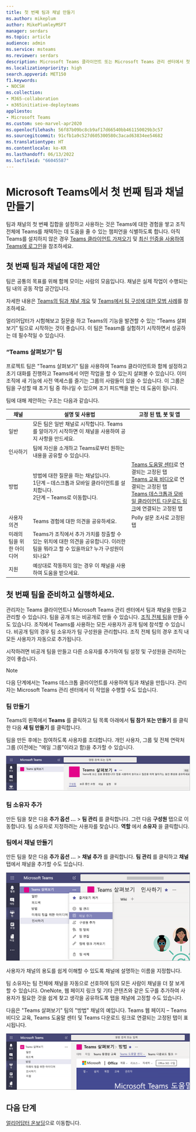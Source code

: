 ```yaml
---
title: 첫 번째 팀과 채널 만들기
ms.author: mikeplum
author: MikePlumleyMSFT
manager: serdars
ms.topic: article
audience: admin
ms.service: msteams
ms.reviewer: serdars
description: Microsoft Teams 클라이언트 또는 Microsoft Teams 관리 센터에서 첫 번째 팀과 채널 세트를 작성하는 방법에 대해 알아봅니다.
ms.localizationpriority: high
search.appverid: MET150
f1.keywords:
- NOCSH
ms.collection:
- M365-collaboration
- m365initiative-deployteams
appliesto:
- Microsoft Teams
ms.custom: seo-marvel-apr2020
ms.openlocfilehash: 56f87b09bc8cb9af17d66540bb461150029b3c57
ms.sourcegitcommit: 91cfb1a9c527d605300580c3acad63834ee54682
ms.translationtype: HT
ms.contentlocale: ko-KR
ms.lasthandoff: 06/13/2022
ms.locfileid: "66045587"
---
```

# <a name="create-your-first-teams-and-channels-in-microsoft-teams"></a>Microsoft Teams에서 첫 번째 팀과 채널 만들기

팀과 채널의 첫 번째 집합을 설정하고 사용하는 것은 Teams에 대한 경험을 쌓고 조직 전체에 Teams를 채택하는 데 도움을 줄 수 있는 챔피언을 식별하도록 합니다.
아직 Teams를 설치하지 않은 경우 [Teams 클라이언트 가져오기](get-clients.md) 및 [최신 인증을 사용하여 Teams에 로그인](sign-in-teams.md)을 참조하세요.

## <a name="suggestions-for-your-first-teams-and-channels"></a>첫 번째 팀과 채널에 대한 제안

 팀은 공통의 목표를 위해 함께 모이는 사람의 모음입니다. 채널은 실제 작업이 수행되는 팀 내의 공동 작업 공간입니다.

자세한 내용은 [Teams의 팀과 채널 개요](teams-channels-overview.md) 및 [Teams에서 팀 구성에 대한 모범 사례](best-practices-organizing.md)를 참조하세요.

 얼리어답터가 시험해보고 질문을 하고 Teams의 기능을 발견할 수 있는 “Teams 살펴보기” 팀으로 시작하는 것이 좋습니다. 이 팀은 Teasm를 실험하기 시작하면서 성공하는 데 필수적일 수 있습니다.

### <a name="get-to-know-teams-team"></a>“Teams 살펴보기” 팀

프로젝트 팀은 "Teams 살펴보기" 팀을 사용하여 Teams 클라이언트와 함께 설정하고 초기 대화를 진행하고 Teams에서 어떤 작업을 할 수 있는지 살펴볼 수 있습니다. 이미 조직에 새 기능에 사전 액세스를 즐기는 그룹의 사람들이 있을 수 있습니다. 이 그룹은 팀을 구성할 때 초기 팀 중 하나일 수 있으며 조기 피드백을 받는 데 도움이 됩니다.

팀에 대해 제안하는 구조는 다음과 같습니다.

| 채널 | 설명 및 사용법 | 고정 된 탭, 봇 및 앱 |
| ------------ | -------------------- | -------------------- |
| 일반 | 모든 팀은 일반 채널로 시작합니다. Teams를 알아가기 시작하면 이 채널을 사용하여 공지 사항을 만드세요. |  |
| 인사하기 | 팀에 자신을 소개하고 Teams로부터 원하는 내용을 공유할 수 있습니다. |  |
| 방법 | 방법에 대한 질문을 하는 채널입니다.</br>1단계 – 데스크톱과 모바일 클라이언트를 설치합니다.</br>2단계 – Teams로 이동합니다.| [Teams 도움말 센터](https://support.office.com/teams)로 연결되는 고정된 탭</br>[Teams 교육 비디오](https://support.office.com/article/microsoft-teams-video-training-4f108e54-240b-4351-8084-b1089f0d21d7)로 연결되는 고정된 탭</br>[Teams 데스크톱과 모바일 클라이언트 다운로드 링크](https://teams.microsoft.com/downloads)에 연결되는 고정된 탭 |
| 사용자 의견 | Teams 경험에 대한 의견을 공유하세요. | Polly 설문 조사로 고정된 탭|
| 미래의 팀을 위한 아이디어 | Teams가 조직에서 추가 가치를 창출할 수 있는 위치에 대한 의견을 공유합니다. 이러한 팀을 뭐라고 할 수 있을까요? 누가 구성원이 되나요? ||
| 지원 | 예상대로 작동하지 않는 경우 이 채널을 사용하여 도움을 받으세요. ||

## <a name="get-your-first-teams-up-and-running"></a>첫 번째 팀을 준비하고 실행하세요.

관리자는 Teams 클라이언트나 Microsoft Teams 관리 센터에서 팀과 채널을 만들고 관리할 수 있습니다. 팀을 공개 또는 비공개로 만들 수 있습니다. [조직 전체 팀](create-an-org-wide-team.md)을 만들 수도 있습니다. 조직에서 Teams를 사용하는 모든 사용자가 공개 팀에 참석할 수 있습니다. 비공개 팀의 경우 팀 소유자가 팀 구성원을 관리합니다. 조직 전체 팀의 경우 조직 내 모든 사용자가 자동으로 추가됩니다.

시작하려면 비공개 팀을 만들고 다른 소유자를 추가하여 팀 설정 및 구성원을 관리하는 것이 좋습니다.

> [!NOTE]
> 다음 단계에서는 Teams 데스크톱 클라이언트를 사용하여 팀과 채널을 만듭니다. 관리자는 Microsoft Teams 관리 센터에서 이 작업을 수행할 수도 있습니다.

### <a name="create-a-team"></a>팀 만들기

Teams의 왼쪽에서 **Teams** 를 클릭하고 팀 목록 아래에서 **팀 참가 또는 만들기** 를 클릭한 다음 **새 팀 만들기** 를 클릭합니다.

팀을 만든 후에는 참여하도록 사용자를 초대합니다. 개인 사용자, 그룹 및 전체 연락처 그룹 (이전에는 "메일 그룹"이라고 함)을 추가할 수 있습니다.

![팀 이름과 설명을 보여주는 팀 예제 스크린샷](media/get-started-with-teams-create-team.png "팀 이름과 설명을 보여주는 Teams 살펴보기 팀 예제 스크린샷")

### <a name="add-a-team-owner"></a>팀 소유자 추가

만든 팀을 찾은 다음 **추가 옵션 ...** > **팀 관리** 를 클릭합니다. 그런 다음 **구성원** 탭으로 이동합니다. 팀 소유자로 지정하려는 사용자를 찾습니다. **역할** 에서 **소유자** 을 클릭합니다.

### <a name="create-a-channel-in-a-team"></a>팀에서 채널 만들기

만든 팀을 찾은 다음 **추가 옵션 ...** > **채널 추가** 를 클릭합니다. **팀 관리** 를 클릭하고 **채널** 탭에서 채널을 추가할 수도 있습니다.

![추가 옵션을 클릭할 때 사용할 수 있는 옵션의 스크린샷](media/get-started-with-teams-add-channel.png "채널 추가 옵션, 팀 관리 옵션 및 팀에서 추가 옵션을 클릭할 때 사용할 수 있는 기타 옵션의 스크린 샷")

사용자가 채널의 용도를 쉽게 이해할 수 있도록 채널에 설명하는 이름을 지정합니다.

팀 소유자는 팀 전체에 채널을 자동으로 선호하여 팀의 모든 사람이 채널을 더 잘 보게 할 수 있습니다. OneNote, 웹 페이지 링크 및 기타 콘텐츠와 같은 도구를 추가하여 사용자가 필요한 것을 쉽게 찾고 생각을 공유하도록 탭을 채널에 고정할 수도 있습니다.

다음은 "Teams 살펴보기" 팀의 "방법" 채널의 예입니다. Teams 웹 페이지 &ndash; Teams 비디오 교육, Teams 도움말 센터 및 Teams 다운로드 링크로 연결되는 고정된 탭이 표시됩니다.

![팀 예제에 고정된 탭의 스크린샷](media/get-started-with-teams-add-tabs.png "Teams 살펴보기 팀 예제에 고정된 탭의 스크린샷")

## <a name="next-steps"></a>다음 단계

[얼리어답터 온보딩](get-started-with-teams-onboard-early-adopters.md)으로 이동합니다.
